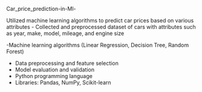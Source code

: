 Car_price_prediction-in-Ml-

Utilized machine learning algorithms to predict car prices based on various attributes - Collected and preprocessed dataset of cars with attributes such as year, make, model, mileage, and engine size

-Machine learning algorithms (Linear Regression, Decision Tree, Random Forest)
- Data preprocessing and feature selection
- Model evaluation and validation
- Python programming language
- Libraries: Pandas, NumPy, Scikit-learn
